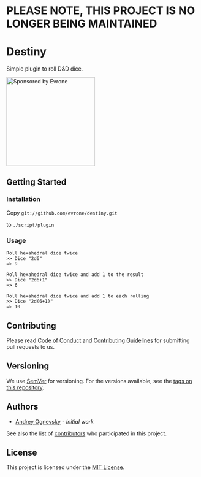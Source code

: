 # PLEASE NOTE, THIS PROJECT IS NO LONGER BEING MAINTAINED
# Destiny

Simple plugin to roll D&D dice.

<a href="https://evrone.com/?utm_source=github.com">
  <img src="https://evrone.com/logo/evrone-sponsored-logo.png"
       alt="Sponsored by Evrone" width="231">
</a>

## Getting Started
### Installation

Copy `git://github.com/evrone/destiny.git`

to `./script/plugin`  

### Usage

    Roll hexahedral dice twice
    >> Dice "2d6"
    => 9

    Roll hexahedral dice twice and add 1 to the result    
    >> Dice "2d6+1"
    => 6
    
    Roll hexahedral dice twice and add 1 to each rolling
    >> Dice "2d(6+1)"
    => 10

## Contributing

Please read [Code of Conduct](CODE-OF-CONDUCT.md) and [Contributing Guidelines](CONTRIBUTING.md) for submitting pull requests to us.

## Versioning

We use [SemVer](http://semver.org/) for versioning. For the versions available, 
see the [tags on this repository](https://github.com/evrone/destiny/tags). 

## Authors

* [Andrey Ognevsky](https://github.com/ognevsky) - *Initial work*

See also the list of [contributors](https://github.com/evrone/destiny/contributors) who participated in this project.

## License

This project is licensed under the [MIT License](LICENSE).
